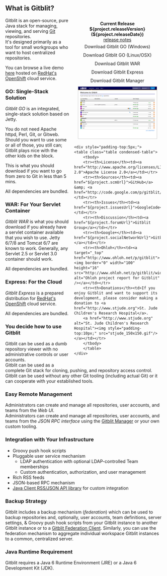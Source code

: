 ## What is Gitblit?
<div class="well" style="margin-left:5px;float:right;width:275px;padding: 10px 10px;">
<div style="text-align:center">
<b>Current Release ${project.releaseVersion} (${project.releaseDate})</b><br/><a href="releasenotes.html">release notes</a>
<div style="padding:5px;"><a style="width:175px;text-decoration:none;" class="btn btn-success" href="%GCURL%gitblit-${project.releaseVersion}.zip">Download Gitblit GO (Windows)</a></div>
<div style="padding:5px;"><a style="width:175px;text-decoration:none;" class="btn btn-success" href="%GCURL%gitblit-${project.releaseVersion}.tar.gz">Download Gitblit GO (Linux/OSX)</a></div>
<div style="padding:5px;"><a style="width:175px;text-decoration:none;" class="btn btn-danger" href="%GCURL%gitblit-${project.releaseVersion}.war">Download Gitblit WAR</a></div>
<div style="padding:5px;"><a style="width:175px;text-decoration:none;" class="btn btn-info" href="%GCURL%express-${project.releaseVersion}.zip">Download Gitblit Express</a></div>
<div style="padding:5px;"><a style="width:175px;text-decoration:none;" class="btn btn-primary" href="%GCURL%manager-${project.releaseVersion}.zip">Download Gitblit Manager</a></div>
		<a href="screenshots.html" title="Screenshots"><img style="margin-top:5px;border:1px solid #ccc;" src="thumbs/00.png" alt="Screenshots" /></a>
	</div>

	<div style="padding-top:5px;">
	<table class="table condensed-table">
		<tbody>
		<tr><th>License</th><td><a href="http://www.apache.org/licenses/LICENSE-2.0">Apache License 2.0</a></td></tr>
		<tr><th>Sources</th><td><a href="${project.scmUrl}">GitHub</a> &amp; <a href="http://code.google.com/p/gitblit/source/list">GoogleCode</a></td></tr>		
		<tr><th>Issues</th><td><a href="${project.issuesUrl}">GoogleCode</a></td></tr>
		<tr><th>Discussion</th><td><a href="${project.forumUrl}">Gitblit Group</a></td></tr>
		<tr><th>Google+</th><td><a href="${project.socialNetworkUrl}">Gitblit+</a></td></tr>
		<tr><th>Ohloh</th><td><a target="_top" href="http://www.ohloh.net/p/gitblit"><img border="0" width="100" height="16" src="http://www.ohloh.net/p/gitblit/widgets/project_thin_badge.gif" alt="Ohloh project report for Gitblit" /></a></td></tr>
		<tr><th>Donations</th><td>If you enjoy Gitblit and want to support its development, please consider making a donation to <a href="http://www.stjude.org">St. Jude Children's Research Hospital</a>.
		<a href="http://www.stjude.org" alt="St. Jude Children's Research Hospital"><img style="padding-top:10px;" src="stjude_150x150.gif"/></a></td></tr>
		</tbody>
		</table>
	</div>
</div>

Gitblit is an open-source, pure Java stack for managing, viewing, and serving [Git][git] repositories.  
It's designed primarily as a tool for small workgroups who want to host centralized repositories.

You can browse a live demo [here](https://demo-gitblit.rhcloud.com) hosted on [RedHat's OpenShift][rhcloud] cloud service.

### GO: Single-Stack Solution

*Gitblit GO* is an integrated, single-stack solution based on Jetty.

You do not need Apache httpd, Perl, Git, or Gitweb.  Should you want to use some or all of those, you still can; Gitblit plays nice with the other kids on the block.

This is what you should download if you want to go from zero to Git in less than 5 mins.

All dependencies are bundled.

### WAR: For Your Servlet Container
*Gitblit WAR* is what you should download if you already have a servlet container available that you wish to use.  Jetty 6/7/8 and Tomcat 6/7 are known to work.  Generally, any Servlet 2.5 or Servlet 3.0 container should work.

All dependencies are bundled.

### Express: For the Cloud
*Gitblit Express* is a prepared distribution for [RedHat's OpenShift][rhcloud] cloud service.

All dependencies are bundled.

### You decide how to use Gitblit

Gitblit can be used as a dumb repository viewer with no administrative controls or user accounts.  
Gitblit can be used as a complete Git stack for cloning, pushing, and repository access control.  
Gitblit can be used without any other Git tooling (including actual Git) or it can cooperate with your established tools.

### Easy Remote Management

Administrators can create and manage all repositories, user accounts, and teams from the *Web UI*.  
Administrators can create and manage all repositories, user accounts, and teams from the *JSON RPC interface* using the [Gitblit Manager](http://code.google.com/p/gitblit/downloads/detail?name=%MANAGER%) or your own custom tooling. 

### Integration with Your Infrastructure

- Groovy push hook scripts
- Pluggable user service mechanism
    - LDAP authentication with optional LDAP-controlled Team memberships
    - Custom authentication, authorization, and user management
- Rich RSS feeds
- JSON-based RPC mechanism
- [Java Client RSS/JSON API library](http://code.google.com/p/gitblit/downloads/detail?name=%API%) for custom integration

### Backup Strategy

Gitblit includes a backup mechanism (*federation*) which can be used to backup repositories and, optionally, user accounts, team definitions, server settings, & Groovy push hook scripts from your Gitblit instance to another Gitblit instance or to a [Gitblit Federation Client](http://code.google.com/p/gitblit/downloads/detail?name=%FEDCLIENT%).  Similarly, you can use the federation mechanism to aggregate individual workspace Gitblit instances to a common, centralized server.

### Java Runtime Requirement

Gitblit requires a Java 6 Runtime Environment (JRE) or a Java 6 Development Kit (JDK).

[jgit]: http://eclipse.org/jgit "Eclipse JGit Site"
[git]: http://git-scm.com "Official Git Site"
[rhcloud]: https://openshift.redhat.com/app "RedHat OpenShift"
